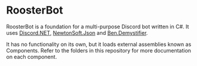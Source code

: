 # RoosterBot

RoosterBot is a foundation for a multi-purpose Discord bot written in C#. It uses [Discord.NET](https://github.com/discord-net/Discord.Net), [NewtonSoft.Json](https://www.newtonsoft.com/json)	and [Ben.Demystifier](https://github.com/benaadams/Ben.Demystifier).

It has no functionality on its own, but it loads external assemblies known as Components. Refer to the folders in this repository for more documentation on each component.